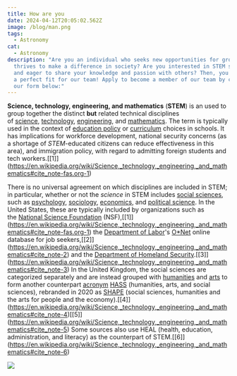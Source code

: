 ```yaml
---
title: How are you
date: 2024-04-12T20:05:02.562Z
image: /blog/man.png
tags:
  - Astronomy
cat:
  - Astronomy
description: "Are you an individual who seeks new opportunities for growth and
  thrives to make a difference in society? Are you interested in STEM subjects
  and eager to share your knowledge and passion with others? Then, you might be
  a perfect fit for our team! Apply to become a member of our team by completing
  our form below:"
---
```



**Science, technology, engineering, and mathematics** (**STEM**) is an used to group together the distinct **but** related technical disciplines of [science](https://en.wikipedia.org/wiki/Science "Science"), [technology](https://en.wikipedia.org/wiki/Technology "Technology"), [engineering](https://en.wikipedia.org/wiki/Engineering "Engineering"), and [mathematics](https://en.wikipedia.org/wiki/Mathematics "Mathematics"). The term is typically used in the context of [education policy](https://en.wikipedia.org/wiki/Education_policy "Education policy") or [curriculum](https://en.wikipedia.org/wiki/Curriculum "Curriculum") choices in schools. It has implications for workforce development, national security concerns (as a shortage of *STEM*-educated citizens can reduce effectiveness in this area), and immigration policy, with regard to admitting foreign students and tech workers.[\[1]](https://en.wikipedia.org/wiki/Science,_technology,_engineering,_and_mathematics#cite_note-fas.org-1)

There is no universal agreement on which disciplines are included in STEM; in particular, whether or not the *science* in STEM includes [social sciences](https://en.wikipedia.org/wiki/Social_science "Social science"), such as [psychology](https://en.wikipedia.org/wiki/Psychology "Psychology"), [sociology](https://en.wikipedia.org/wiki/Sociology "Sociology"), [economics](https://en.wikipedia.org/wiki/Economics "Economics"), and [political science](https://en.wikipedia.org/wiki/Political_science "Political science"). In the United States, these are typically included by organizations such as the [National Science Foundation](https://en.wikipedia.org/wiki/National_Science_Foundation "National Science Foundation") (NSF),[\[1]](https://en.wikipedia.org/wiki/Science,_technology,_engineering,_and_mathematics#cite_note-fas.org-1) the [Department of Labor](https://en.wikipedia.org/wiki/United_States_Department_of_Labor "United States Department of Labor")'s [O*Net](https://en.wikipedia.org/wiki/Occupational_Information_Network "Occupational Information Network") online database for job seekers,[\[2]](https://en.wikipedia.org/wiki/Science,_technology,_engineering,_and_mathematics#cite_note-2) and the [Department of Homeland Security](https://en.wikipedia.org/wiki/United_States_Department_of_Homeland_Security "United States Department of Homeland Security").[\[3]](https://en.wikipedia.org/wiki/Science,_technology,_engineering,_and_mathematics#cite_note-3) In the United Kingdom, the social sciences are categorized separately and are instead grouped with [humanities](https://en.wikipedia.org/wiki/Humanities "Humanities") and [arts](https://en.wikipedia.org/wiki/Art "Art") to form another counterpart [acronym](https://en.wikipedia.org/wiki/Acronym "Acronym") [HASS](https://en.wikipedia.org/wiki/Humanities,_arts,_and_social_sciences "Humanities, arts, and social sciences") (humanities, arts, and social sciences), rebranded in 2020 as [SHAPE](https://en.wikipedia.org/wiki/Social_Sciences,_Humanities_and_the_Arts_for_People_and_the_Economy "Social Sciences, Humanities and the Arts for People and the Economy") (social sciences, humanities and the arts for people and the economy).[\[4]](https://en.wikipedia.org/wiki/Science,_technology,_engineering,_and_mathematics#cite_note-4)[\[5]](https://en.wikipedia.org/wiki/Science,_technology,_engineering,_and_mathematics#cite_note-5) Some sources also use HEAL (health, education, administration, and literacy) as the counterpart of STEM.[\[6]](https://en.wikipedia.org/wiki/Science,_technology,_engineering,_and_mathematics#cite_note-6)

![](/blog/screenshot-126-.png)